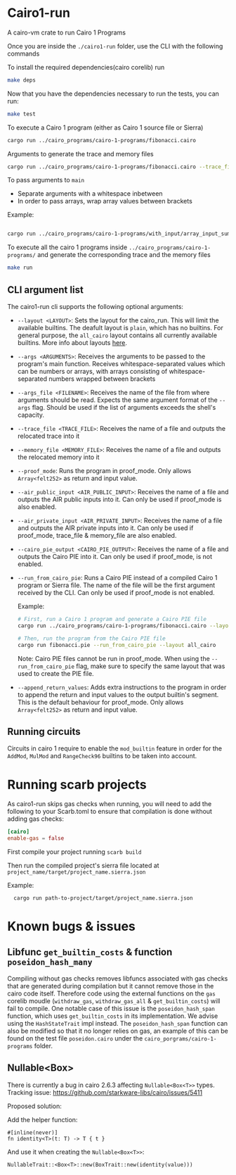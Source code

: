 # Cairo1-run

A cairo-vm crate to run Cairo 1 Programs

Once you are inside the `./cairo1-run` folder, use the CLI with the following commands

To install the required dependencies(cairo corelib) run

```bash
make deps
```

Now that you have the dependencies necessary to run the tests, you can run:

```bash
make test
```

To execute a Cairo 1 program (either as Cairo 1 source file or Sierra)

```bash
cargo run ../cairo_programs/cairo-1-programs/fibonacci.cairo
```

Arguments to generate the trace and memory files

```bash
cargo run ../cairo_programs/cairo-1-programs/fibonacci.cairo --trace_file ../cairo_programs/cairo-1-programs/fibonacci.trace --memory_file ../cairo_programs/cairo-1-programs/fibonacci.memory
```

To pass arguments to `main`

* Separate arguments with a whitespace inbetween
* In order to pass arrays, wrap array values between brackets

Example:

```bash

cargo run ../cairo_programs/cairo-1-programs/with_input/array_input_sum.cairo --layout all_cairo --args '2 [1 2 3 4] 0 [9 8]'

```

To execute all the cairo 1 programs inside `../cairo_programs/cairo-1-programs/` and generate the corresponding trace and the memory files

```bash
make run
```

## CLI argument list

The cairo1-run cli supports the following optional arguments:

* `--layout <LAYOUT>`: Sets the layout for the cairo_run. This will limit the available builtins. The deafult layout is `plain`, which has no builtins. For general purpose, the `all_cairo` layout contains all currently available builtins. More info about layouts [here](https://docs.cairo-lang.org/how_cairo_works/builtins.html#layouts).

* `--args <ARGUMENTS>`: Receives the arguments to be passed to the program's main function. Receives whitespace-separated values which can be numbers or arrays, with arrays consisting of whitespace-separated numbers wrapped between brackets

* `--args_file <FILENAME>`: Receives the name of the file from where arguments should be read. Expects the same argument format of the `--args` flag. Should be used if the list of arguments exceeds the shell's capacity.

* `--trace_file <TRACE_FILE>`: Receives the name of a file and outputs the relocated trace into it

* `--memory_file <MEMORY_FILE>`: Receives the name of a file and outputs the relocated memory into it

* `--proof_mode`: Runs the program in proof_mode. Only allows `Array<felt252>` as return and input value.

* `--air_public_input <AIR_PUBLIC_INPUT>`: Receives the name of a file and outputs the AIR public inputs into it. Can only be used if proof_mode is also enabled.

* `--air_private_input <AIR_PRIVATE_INPUT>`: Receives the name of a file and outputs the AIR private inputs into it. Can only be used if proof_mode, trace_file & memory_file are also enabled.

* `--cairo_pie_output <CAIRO_PIE_OUTPUT>`: Receives the name of a file and outputs the Cairo PIE into it. Can only be used if proof_mode, is not enabled.

* `--run_from_cairo_pie`: Runs a Cairo PIE instead of a compiled Cairo 1 program or Sierra file. The name of the file will be the first argument received by the CLI. Can only be used if proof_mode is not enabled.

  Example:
  ```bash
  # First, run a Cairo 1 program and generate a Cairo PIE file
  cargo run ../cairo_programs/cairo-1-programs/fibonacci.cairo --layout all_cairo --cairo_pie_output fibonacci.pie
  
  # Then, run the program from the Cairo PIE file
  cargo run fibonacci.pie --run_from_cairo_pie --layout all_cairo
  ```

  Note: Cairo PIE files cannot be run in proof_mode. When using the `--run_from_cairo_pie` flag, make sure to specify the same layout that was used to create the PIE file.

* `--append_return_values`: Adds extra instructions to the program in order to append the return and input values to the output builtin's segment. This is the default behaviour for proof_mode. Only allows `Array<felt252>` as return and input value.

## Running circuits

Circuits in cairo 1 require to enable the `mod_builtin` feature in order for the `AddMod`, `MulMod` and `RangeCheck96` builtins to be taken into account.

# Running scarb projects

As cairo1-run skips gas checks when running, you will need to add the following to your Scarb.toml to ensure that compilation is done without adding gas checks:

```toml
[cairo]
enable-gas = false
```

First compile your project running `scarb build`

Then run the compiled project's sierra file located at `project_name/target/project_name.sierra.json`

Example:
```bash
  cargo run path-to-project/target/project_name.sierra.json
```

# Known bugs & issues

## Libfunc `get_builtin_costs` &  function `poseidon_hash_many`
Compiling without gas checks removes libfuncs associated with gas checks that are generated during compilation but it cannot remove those in the cairo code itself. Therefore code using the external functions on the `gas` corelib moudle (`withdraw_gas`, `withdraw_gas_all` & `get_builtin_costs`) will fail to compile.
One notable case of this issue is the `poseidon_hash_span` function, which uses `get_builtin_costs` in its implementation. We advise using the `HashStateTrait` impl instead. The `poseidon_hash_span` function can also be modified so that it no longer relies on gas, an example of this can be found on the test file `poseidon.cairo` under the `cairo_porgrams/cairo-1-programs` folder.

## Nullable<Box<T>>
There is currently a bug in cairo 2.6.3 affecting `Nullable<Box<T>>` types.
Tracking issue: https://github.com/starkware-libs/cairo/issues/5411

Proposed solution:

Add the helper function:
```
#[inline(never)]
fn identity<T>(t: T) -> T { t }
```

And use it when creating the `Nullable<Box<T>>`:
```
NullableTrait::<Box<T>::new(BoxTrait::new(identity(value)))
```
